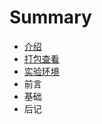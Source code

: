 # Summary

* [介绍](book/1.intro.md)
* [打包查看](book/2.pack.md)
* [实验环境](book/1.1env.md)
* 前言
* 基础
* 后记


